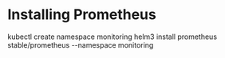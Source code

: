 # Installing Prometheus
kubectl create namespace monitoring
helm3 install prometheus stable/prometheus --namespace monitoring
